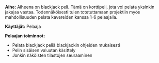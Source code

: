 **Aihe:** Aiheena on blackjack peli. Tämä on korttipeli, jota voi pelata yksinkin jakajaa vastaa. Todennäköisesti tulen totetuttamaan projektiin myös mahdollisuuden pelata kavereiden kanssa 1-6 pelaajalla.

**Käyttäjät:** Pelaaja

**Pelaajan toiminnot:**
- Pelata blackjack peliä blackjackin ohjeiden mukaisesti
- Pelin sisäisen valuutan käsittely
- Jonkin näköisten tilastojen seuraaminen
